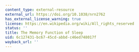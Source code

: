 ```yaml
---
content_type: external-resource
external_url: https://doi.org/10.1038/nrn2762
has_external_license_warning: true
license: https://en.wikipedia.org/wiki/All_rights_reserved
status: ''
title: The Memory Function of Sleep
uid: 6c127431-bc67-45cd-abbd-c46ed748017f
wayback_url: ''
---
```

